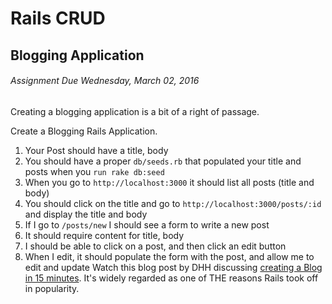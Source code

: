 # Rails CRUD
## Blogging Application
###### Assignment  Due Wednesday, March 02, 2016  
Creating a blogging application is a bit of a right of passage.

Create a Blogging Rails Application.

1. Your Post should have a title, body
2. You should have a proper `db/seeds.rb` that populated your title and posts when you `run rake db:seed`
3. When you go to `http://localhost:3000` it should list all posts (title and body)
4. You should click on the title and go to `http://localhost:3000/posts/:id` and display the title and body
5. If I go to `/posts/new` I should see a form to write a new post
6. It should require content for title, body
7. I should be able to click on a post, and then click an edit button
8. When I edit, it should populate the form with the post, and allow me to edit and update
Watch this blog post by DHH discussing [creating a Blog in 15 minutes](https://www.youtube.com/watch?v=Gzj723LkRJY). It's widely regarded as one of THE reasons Rails took off in popularity.
